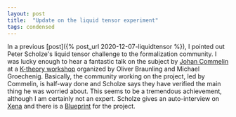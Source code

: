 ```yaml
---
layout: post
title:  "Update on the liquid tensor experiment"
tags: condensed
---
```

In a previous [post]({% post_url 2020-12-07-liquidtensor %}), I pointed
out Peter Scholze's liquid tensor challenge to the formalization community. I
was lucky enough to hear a fantastic talk on the subject by [Johan
Commelin](https://math.commelin.net/) at a [K-theory workshop](http://individual.utoronto.ca/groechenig/K.html) organized by Oliver Braunling and Michael Groechenig.
Basically, the community working on the project, led by Commelin, is half-way done and Scholze says they have verified the main
thing he was worried about. This seems to be a tremendous achievement, although
I am certainly not an expert. Scholze gives an auto-interview on
[Xena](https://xenaproject.wordpress.com/2021/06/05/half-a-year-of-the-liquid-tensor-experiment-amazing-developments/)
and there is a [Blueprint](https://leanprover-community.github.io/liquid/) for
the project.
